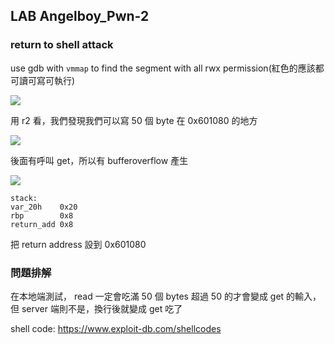 ## LAB Angelboy_Pwn-2
### return to shell attack
use gdb with `vmmap` to find the segment with all rwx permission(紅色的應該都可讀可寫可執行)

![](https://i.imgur.com/PwKTnRh.png)

用 r2 看，我們發現我們可以寫 50 個 byte 在 0x601080 的地方

![](https://i.imgur.com/x8LzuIo.png)

後面有呼叫 get，所以有 bufferoverflow 產生

![](https://i.imgur.com/C3uwAeG.png)

```
stack:
var_20h    0x20
rbp        0x8
return_add 0x8
```
把 return address 設到 0x601080

### 問題排解
在本地端測試， read 一定會吃滿 50 個 bytes 超過 50 的才會變成 get 的輸入，但 server 端則不是，換行後就變成 get 吃了

shell code: https://www.exploit-db.com/shellcodes

